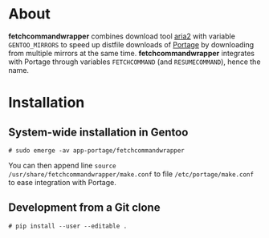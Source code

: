 # About

**fetchcommandwrapper** combines
download tool [aria2](https://aria2.github.io/)
with variable `GENTOO_MIRRORS`
to speed up distfile downloads of [Portage](https://wiki.gentoo.org/wiki/Portage)
by downloading from multiple mirrors at the same time.
**fetchcommandwrapper** integrates with Portage
through variables `FETCHCOMMAND` (and `RESUMECOMMAND`), hence the name.


# Installation

## System-wide installation in Gentoo

```console
# sudo emerge -av app-portage/fetchcommandwrapper
```
You can then append line `source /usr/share/fetchcommandwrapper/make.conf`
to file `/etc/portage/make.conf` to ease integration with Portage.


## Development from a Git clone

```console
# pip install --user --editable .
```
